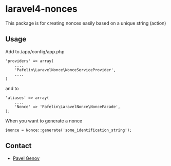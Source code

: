 laravel4-nonces
===============

This package is for creating nonces easily based on a unique string (action)

## Usage
Add to
    /app/config/app.php

    'providers' => array(
        ....
        'Pafelin\LaravelNonce\NonceServiceProvider',
        ....
    )
and to

    'aliases' => array(
        ....
        'Nonce' => 'Pafelin\LaravelNonce\NonceFacade',
    );

When you want to generate a nonce

    $nonce = Nonce::generate('some_identification_string');

## Contact
* [Pavel Genov](mailto:pavel@taskprocess.com)
